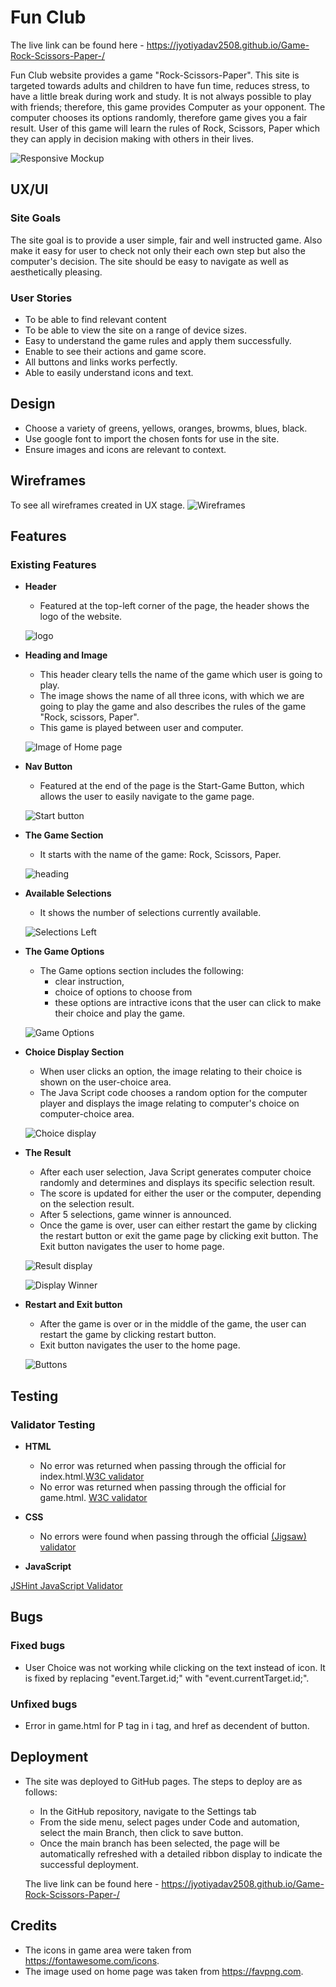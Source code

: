 # Fun Club
The live link can be found here - https://jyotiyadav2508.github.io/Game-Rock-Scissors-Paper-/

Fun Club website provides a game "Rock-Scissors-Paper". This site is targeted towards adults and children to have fun time, reduces stress, to have a little break during work and study. It is not always possible to play with friends; therefore, this game provides Computer as your opponent. The computer chooses its options randomly, therefore game gives you a fair result. User of this game will learn the rules of Rock, Scissors, Paper which they can apply in decision making with others in their lives.


![Responsive Mockup](...............)

## UX/UI 

### Site Goals

The site goal is to provide a user simple, fair and well instructed game. Also make it easy for user to check not only their each own step but also the computer's decision. The site should be easy to navigate as well as aesthetically pleasing.

### User Stories

- To be able to find relevant content
- To be able to view the site on a range of device sizes.
- Easy to understand the game rules and apply them successfully.
- Enable to see their actions and game score.
- All buttons and links works perfectly.
- Able to easily understand icons and text. 
  
## Design

- Choose a variety of greens, yellows, oranges, browms, blues, black.
- Use google font to import the chosen fonts for use in the site.
- Ensure images and icons are relevant to context.

## Wireframes

 To see all wireframes created in UX stage. ![Wireframes]() 

## Features

### Existing Features

- __Header__

  - Featured at the top-left corner of the page, the header shows the logo of the website.

  ![logo](https://github.com/jyotiyadav2508/Game-Rock-Scissors-Paper-/blob/main/screenshots/logo.png)

- __Heading and Image__

  - This header cleary tells the name of the game which user is going to play.
  - The image shows the name of all three icons, with which we are going to play the game and also describes the rules of the game "Rock, scissors, Paper".
  - This game is played between user and computer.

   ![Image of Home page ](https://github.com/jyotiyadav2508/Game-Rock-Scissors-Paper-/blob/main/screenshots/heading-image.png)

- __Nav Button__ 

  - Featured at the end of the page is the Start-Game Button, which allows the user to easily navigate to the game page.  

   ![Start button](https://github.com/jyotiyadav2508/Game-Rock-Scissors-Paper-/blob/main/screenshots/nav-button.png)

- __The Game Section__  

  - It starts with the name of the game: Rock, Scissors, Paper.

   ![heading](https://github.com/jyotiyadav2508/Game-Rock-Scissors-Paper-/blob/main/screenshots/game-heading.png)

- __Available Selections__

  - It shows the number of selections currently available.

   ![Selections Left]()

- __The Game Options__  

  - The Game options section includes the following:
    - clear instruction,
    - choice of options to choose from
    - these options are intractive icons that the user can click to make their choice and play the game.

   ![ Game Options](https://github.com/jyotiyadav2508/Game-Rock-Scissors-Paper-/blob/main/screenshots/user-options.png)

 - __Choice Display Section__ 

   - When user clicks an option, the image relating to their choice is shown on the user-choice area.
   - The Java Script code chooses a random option for the computer player and displays the image relating to computer's choice on computer-choice  area.

    ![Choice display](https://github.com/jyotiyadav2508/Game-Rock-Scissors-Paper-/blob/main/screenshots/display-choice.png) 

 - __The Result__ 

   - After each user selection, Java Script generates computer choice randomly and determines and displays its specific selection result. 
   - The score is updated for either the user or the computer, depending on the selection result.
   - After 5 selections, game winner is announced.
   - Once the game is over, user can either restart the game by clicking the restart button or exit the game page by clicking exit button. The Exit button navigates the user to home page.

   ![Result display](https://github.com/jyotiyadav2508/Game-Rock-Scissors-Paper-/blob/main/screenshots/result.png) 

   ![Display Winner](https://github.com/jyotiyadav2508/Game-Rock-Scissors-Paper-/blob/main/screenshots/game-winner.png)

 - __Restart and Exit button__

   - After the game is over or in the middle of the game, the user can restart the game by clicking restart button.
   - Exit button navigates the user to the home page. 

   ![Buttons](https://github.com/jyotiyadav2508/Game-Rock-Scissors-Paper-/blob/main/screenshots/restart-exit-buttons.png)


## Testing  

### Validator Testing

 - __HTML__

   - No error was returned when passing through the official for index.html.[W3C validator](https://validator.w3.org/nu/?showsource=yes&doc=https%3A%2F%2Fjyotiyadav2508.github.io%2FGame-Rock-Scissors-Paper-%2Findex.html)
   - No error was returned when passing through the official for game.html. [W3C validator]()
 - __CSS__
 
   - No errors were found when passing through the official [(Jigsaw) validator](https://jigsaw.w3.org/css-validator/validator?uri=https%3A%2F%2Fjyotiyadav2508.github.io%2FGame-Rock-Scissors-Paper-%2F&profile=css3svg&usermedium=all&warning=1&vextwarning=&lang=en)

 - __JavaScript__

  [JSHint JavaScript Validator]()  

## Bugs

### Fixed bugs

  - User Choice was not working while clicking on the text instead of icon. It is fixed by replacing "event.Target.id;" with "event.currentTarget.id;".
  
### Unfixed bugs

  - Error in game.html for P tag in i tag, and href as decendent of button.
  

## Deployment

- The site was deployed to GitHub pages. The steps to deploy are as follows: 
  - In the GitHub repository, navigate to the Settings tab 
  - From the side menu, select pages under Code and automation, select the main Branch, then click to save button.
  - Once the main branch has been selected, the page will be automatically refreshed with a detailed ribbon display to indicate the successful deployment. 

  The live link can be found here - https://jyotiyadav2508.github.io/Game-Rock-Scissors-Paper-/

## Credits 

  - The icons in game area were taken from https://fontawesome.com/icons.
  - The image used on home page was taken from https://favpng.com.
